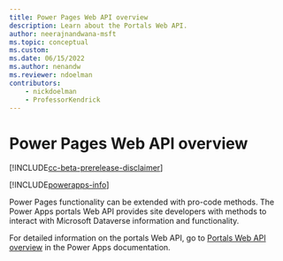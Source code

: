 ```yaml
---
title: Power Pages Web API overview
description: Learn about the Portals Web API.
author: neerajnandwana-msft
ms.topic: conceptual
ms.custom: 
ms.date: 06/15/2022
ms.author: nenandw
ms.reviewer: ndoelman
contributors:
    - nickdoelman
    - ProfessorKendrick
---
```


# Power Pages Web API overview

[!INCLUDE[cc-beta-prerelease-disclaimer](../includes/cc-beta-prerelease-disclaimer.md)]

[!INCLUDE[powerapps-info](../includes/cc-powerapps-info.md)]

Power Pages functionality can be extended with pro-code methods. The Power Apps portals Web API provides site developers with methods to interact with Microsoft Dataverse information and functionality.

For detailed information on the portals Web API, go to [Portals Web API overview](/powerapps/maker/portals/web-api-overview) in the Power Apps documentation.

